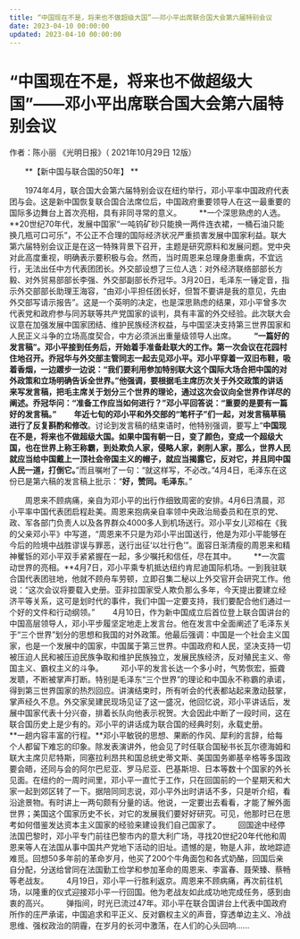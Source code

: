 ```yaml
---
title: “中国现在不是，将来也不做超级大国”——邓小平出席联合国大会第六届特别会议
date: 2023-04-10 00:00:00
updated: 2023-04-10 00:00:00
---
```


# “中国现在不是，将来也不做超级大国”——邓小平出席联合国大会第六届特别会议

作者：陈小丽
《光明日报》（ 2021年10月29日 12版）

  **【新中国与联合国的50年】 **

  1974年4月，联合国大会第六届特别会议在纽约举行，邓小平率中国政府代表团与会。这是新中国恢复联合国合法席位后，中国政府重要领导人在这一最重要的国际多边舞台上首次亮相，具有非同寻常的意义。
  **一个深思熟虑的人选。**20世纪70年代，发展中国家“一吨钨矿砂只能换一两件连衣裙，一桶石油只能换几瓶可口可乐”，不公正不合理的国际经济状况严重损害发展中国家利益。联大第六届特别会议正是在这一特殊背景下召开，主题是研究原料和发展问题。党中央对此高度重视，明确表示要积极与会。然而，当时周恩来总理身患重病，不宜远行，无法出任中方代表团团长。外交部设想了三位人选：对外经济联络部部长方毅、对外贸易部部长李强、外交部副部长乔冠华。3月20日，毛泽东一锤定音，指示外交部部长助理王海容，“由邓小平担任团长好，但暂不要讲是我的意见，先由外交部写请示报告”。这是一个英明的决定，也是深思熟虑的结果，邓小平曾多次代表党和政府参与同苏联等共产党国家的谈判，具有丰富的外交经验。此次联大会议意在加强发展中国家团结、维护民族经济权益，与中国坚决支持第三世界国家和人民正义斗争的立场高度契合，中方必须派出重量级领导人出席。
  **“一篇好的发言稿”。**邓小平接到任务后，开始着手准备赴联大的工作。第一次会议在花园村住地召开。乔冠华与外交部主管同志一起去见邓小平。邓小平穿着一双旧布鞋，吸着香烟，一边踱步一边说：“我们要利用参加特别联大这个国际大场合把中国的对外政策和立场明确告诉全世界。”他强调，要根据毛主席历次关于外交政策的讲话来写发言稿，把毛主席关于划分三个世界的理论，通过这次会议向全世界作详尽的阐述。乔冠华问：“准备工作应当如何进行？”邓小平回答说：“重要的是要有一篇好的发言稿。”
  年近七旬的**邓小平和外交部的“笔杆子”们一起，对发言稿草稿进行了反复斟酌和修改**。讨论到发言稿的结束语时，他特别强调，要写上“**中国现在不是，将来也不做超级大国。如果中国有朝一日，变了颜色，变成一个超级大国，也在世界上称王称霸，到处欺负人家，侵略人家，剥削人家，那么，世界人民就应当给中国戴上一顶社会帝国主义的帽子，就应当揭露它，反对它，并且同中国人民一道，打倒它。**”而且嘱咐了一句：“就这样写，不必改。”4月4日，毛泽东在这份已是第六稿的发言稿上批示：“**好，赞同。毛泽东**。”

  周恩来不顾病痛，亲自为邓小平的出行作细致周密的安排。4月6日清晨，邓小平率中国代表团启程赴美。周恩来抱病亲自率领中央政治局委员和在京的党、政、军各部门负责人以及各界群众4000多人到机场送行。邓小平女儿邓榕在《我的父亲邓小平》中写道，“周恩来不只是为邓小平出国送行，他是为邓小平能够在今后的险境中战胜谬误与罪恶，送行出征‘以壮行色’”。面容日渐清瘦的周恩来和精神矍铄的邓小平双手紧紧握在一起，多少嘱托和信任，尽在其中。
  **一次震动世界的亮相。**4月7日，邓小平乘专机抵达纽约肯尼迪国际机场。一到我驻联合国代表团驻地，他就不顾舟车劳顿，立即召集二秘以上外交官开会研究工作。他说：“这次会议将要载入史册。亚非拉国家受人欺负那么多年，今天提出要建立经济平等关系，这可是划时代的事件，我们中国一定要支持，我们要配合他们通过一个好的文件和行动纲领。”
  4月10日，作为新中国成立后首位登上联合国讲台的中国高层领导人，邓小平步履坚定地走上发言台。他在发言中全面阐述了毛泽东关于“三个世界”划分的思想和我国的对外政策。他最后强调：中国是一个社会主义国家，也是一个发展中的国家，中国属于第三世界。中国政府和人民，坚决支持一切被压迫人民和被压迫民族争取和维护民族独立，发展民族经济，反对殖民主义、帝国主义、霸权主义的斗争。
  邓小平的发言长达一个多小时，气势恢宏，振聋发聩，不断被掌声打断。特别是毛泽东“三个世界”的理论和中国永不称霸的承诺，得到第三世界国家的热烈回应。讲演结束时，所有听会的代表都站起来激动鼓掌，掌声经久不息。外交家吴建民现场见证了这一盛况，他回忆说，邓小平讲话后，发展中国家代表十分兴奋，排着长队向他表示祝贺。大会因此中断了一段时间，这在联合国历史上是少有的。邓小平的讲话成为联合国的经典时刻，永载史册。
  **一趟内容丰富的行程。**邓小平敏锐的思想、果断的作风、犀利的言辞，给每个人都留下难忘的印象。除发表演讲外，他会见了时任联合国秘书长瓦尔德海姆和联大主席贝尼特斯，同塞拉利昂共和国总统史蒂文斯、美国国务卿基辛格等多国政要会晤，还同与会的阿尔巴尼亚、罗马尼亚、巴基斯坦、日本等数十个国家的外长见面。在纽约的一周时间里，邓小平一直忙于工作，只在回国前的一个星期天和大家一起到郊区转了一下。据陪同同志说，邓小平外出时讲话不多，只是听介绍，看沿途景物。有时讲上一两句颇有分量的话。他说，一定要出去看看，才能了解外面世界；美国这个国家历史不长，对它的发展我们要好好研究。可见，他那时已在思考如何借鉴发达资本主义国家的经验来建设我们自己国家了。
  回国途中经停法国巴黎时，邓小平专门前往巴黎市内的意大利广场，寻找20世纪20年代他和周恩来等人在法国从事中国共产党地下活动的旧址。遗憾的是，物是人非，故地踪迹难觅。回想50多年前的革命岁月，他买了200个牛角面包和各式奶酪，回国后亲自分配，分送给曾同在法国勤工俭学和参加革命的周恩来、李富春、聂荣臻、蔡畅等老战友。
  4月19日，邓小平一行胜利返京。周恩来不顾病痛，再次前往机场，以隆重的仪式迎接邓小平一行回国。他为老战友如此成功地完成任务，感到由衷的高兴。
  弹指间，时光已流过47年。邓小平在联合国讲台上代表中国政府所作的庄严承诺，中国追求和平正义、反对霸权主义的声音，穿透单边主义、冷战思维、强权政治的阴霾，在岁月的长河中激荡，在人们的心头回响……
